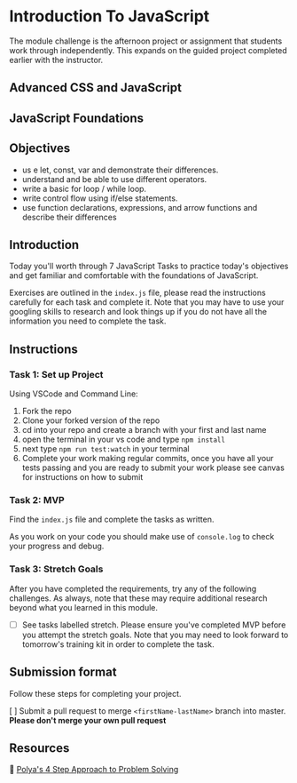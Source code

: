 # Introduction To JavaScript

The module challenge is the afternoon project or assignment that students work through independently. This expands on the guided project completed earlier with the instructor.

## Advanced CSS and JavaScript

## JavaScript Foundations

## Objectives

- us e let, const, var and demonstrate their differences.
- understand and be able to use different operators.
- write a basic for loop / while loop.
- write control flow using if/else statements.
- use function declarations, expressions, and arrow
functions and describe their differences
  
## Introduction

Today you'll worth through 7 JavaScript Tasks to practice today's objectives and get familiar and comfortable with the foundations of JavaScript. 

Exercises are outlined in the `index.js` file, please read the instructions carefully for each task and complete it. Note that you may have to use your googling skills to research and look things up if you do not have all the information you need to complete the task.


## Instructions

### Task 1: Set up Project

Using VSCode and Command Line:


1. Fork the repo
2. Clone your forked version of the repo
3. cd into your repo and create a branch with your first and last name
4. open the terminal in your vs code and type `npm install`
5. next type `npm run test:watch` in your terminal
6. Complete your work making regular commits, once you have all your tests passing and you are ready to submit your work please see canvas for instructions on how to submit

### Task 2: MVP

Find the `index.js` file and complete the tasks as written. 

As you work on your code you should make use of `console.log` to check your progress and debug.

### Task 3: Stretch Goals

After you have completed the requirements, try any of the following challenges. As always, note that these may require additional research beyond what you learned in this module.

- [ ] See tasks labelled stretch. Please ensure you've completed MVP before you attempt the stretch goals. Note that you may need to look forward to tomorrow's training kit in order to complete the task. 

## Submission format

Follow these steps for completing your project.

 [ ] Submit a pull request to merge `<firstName-lastName>` branch into master. **Please don't merge your own pull request**

## Resources

🧮 [Polya's 4 Step Approach to Problem Solving](http://web.mnstate.edu/peil/M110/Worksheet/PolyaProblemSolve.pdf)

